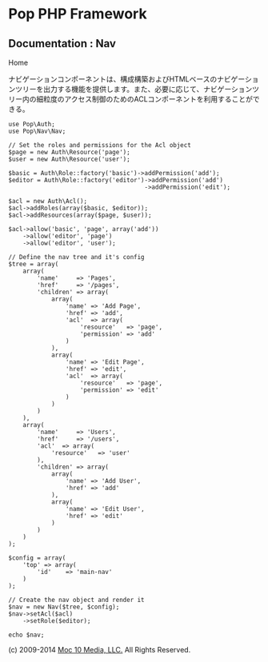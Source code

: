 Pop PHP Framework
=================

Documentation : Nav
-------------------

Home

ナビゲーションコンポーネントは、構成構築およびHTMLベースのナビゲーションツリーを出力する機能を提供します。また、必要に応じて、ナビゲーションツリー内の細粒度のアクセス制御のためのACLコンポーネントを利用することができる。

    use Pop\Auth;
    use Pop\Nav\Nav;

    // Set the roles and permissions for the Acl object
    $page = new Auth\Resource('page');
    $user = new Auth\Resource('user');

    $basic = Auth\Role::factory('basic')->addPermission('add');
    $editor = Auth\Role::factory('editor')->addPermission('add')
                                          ->addPermission('edit');

    $acl = new Auth\Acl();
    $acl->addRoles(array($basic, $editor));
    $acl->addResources(array($page, $user));

    $acl->allow('basic', 'page', array('add'))
        ->allow('editor', 'page')
        ->allow('editor', 'user');

    // Define the nav tree and it's config
    $tree = array(
        array(
            'name'     => 'Pages',
            'href'     => '/pages',
            'children' => array(
                array(
                    'name' => 'Add Page',
                    'href' => 'add',
                    'acl'  => array(
                        'resource'   => 'page',
                        'permission' => 'add'
                    )
                ),
                array(
                    'name' => 'Edit Page',
                    'href' => 'edit',
                    'acl'  => array(
                        'resource'   => 'page',
                        'permission' => 'edit'
                    )
                )
            )
        ),
        array(
            'name'     => 'Users',
            'href'     => '/users',
            'acl'  => array(
                'resource'   => 'user'
            ),
            'children' => array(
                array(
                    'name' => 'Add User',
                    'href' => 'add'
                ),
                array(
                    'name' => 'Edit User',
                    'href' => 'edit'
                )
            )
        )
    );

    $config = array(
        'top' => array(
            'id'    => 'main-nav'
        )
    );

    // Create the nav object and render it
    $nav = new Nav($tree, $config);
    $nav->setAcl($acl)
        ->setRole($editor);

    echo $nav;

\(c) 2009-2014 [Moc 10 Media, LLC.](http://www.moc10media.com) All
Rights Reserved.
